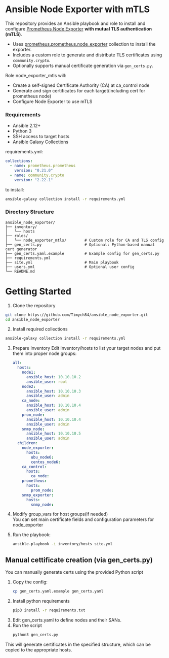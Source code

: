 # Ansible Node Exporter with mTLS

This repository provides an Ansible playbook and role to install and configure [Prometheus Node Exporter](https://github.com/prometheus/node_exporter) **with mutual TLS authentication (mTLS)**.

- Uses [prometheus.prometheus.node_exporter](https://galaxy.ansible.com/ui/repo/published/prometheus/prometheus/) collection to install the exporter.
- Includes a custom role to generate and distribute TLS certificates using `community.crypto`.
- Optionally supports manual certificate generation via `gen_certs.py`.


Role node_exporter_mtls will:

- Create a self-signed Certificate Authority (CA) at ca_control node
- Generate and sign certificates for each target(including cert for prometheus node)
- Configure Node Exporter to use mTLS

### Requirements

- Ansible 2.12+
- Python 3
- SSH access to target hosts
- Ansible Galaxy Collections

requirements.yml:
  ```yaml
  collections:
    - name: prometheus.prometheus
      version: "0.21.0"
    - name: community.crypto
      version: "2.22.1"
  ```
to install:
```bash
ansible-galaxy collection install -r requirements.yml
```

### Directory Structure
```
ansible_node_exporter/
├── inventory/
│   └── hosts
├── roles/
│   └── node_exporter_mtls/        # Custom role for CA and TLS config
├── gen_certs.py                   # Optional: Python-based manual cert generator
├── gen_certs.yaml.example         # Example config for gen_certs.py
├── requirements.yml
├── site.yml                       # Main playbook
├── users.yml                      # Optional user config
└── README.md
```


# Getting Started
1. Clone the repository
```bash
git clone https://github.com/Timych84/ansible_node_exporter.git
cd ansible_node_exporter
```
2. Install required collections
```bash
ansible-galaxy collection install -r requirements.yml
```
3. Prepare Inventory
Edit inventory/hosts to list your target nodes and put them into proper node groups:
    ```yaml
    all:
      hosts:
        node1:
          ansible_host: 10.10.10.2
          ansible_user: root
        node2:
          ansible_host: 10.10.10.3
          ansible_user: admin
        ca_node:
          ansible_host: 10.10.10.4
          ansible_user: admin
        prom_node:
          ansible_host: 10.10.10.4
          ansible_user: admin
        snmp_node:
          ansible_host: 10.10.10.5
          ansible_user: admin
      children:
        node_exporter:
          hosts:
            ubu_node6:
            centos_node6:
        ca_control:
          hosts:
            ca_node:
        prometheus:
          hosts:
            prom_node:
        snmp_exporter:
          hosts:
            snmp_node:

    ```
4. Modify group_vars for host groups(if needed)\
You can set main certificate fields and configuration parameters for node_exporter

5. Run the playbook:
    ```bash
    ansible-playbook -i inventory/hosts site.yml
    ```

## Manual cettificate creation (via gen_certs.py)
You can manually generate certs using the provided Python script
1. Copy the config:
    ```bash
    cp gen_certs.yaml.example gen_certs.yaml
    ```
2. Install python requirements
    ```bash
    pip3 install -r requirements.txt
    ```
3. Edit gen_certs.yaml to define nodes and their SANs.
4. Run the script
    ```bash
    python3 gen_certs.py
    ```
This will generate certificates in the specified structure, which can be copied to the appropriate hosts.
